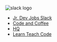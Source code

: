 ![slack logo](https://kironroy.github.io/slack.svg)

<ul>
<li><a href="https://jrdevjobs.slack.com/">Jr. Dev Jobs Slack</a></li>
<li><a href="https://codeandcoffee.slack.com">Code and Coffee</a></li>
<li><a href="https://thehq.slack.com/">HQ</a></li>
<li><a href="https://learnteachcode.slack.com">Learn Teach Code</a></li>
</ul>
